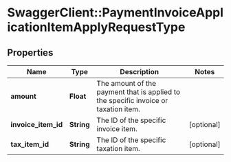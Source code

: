 # SwaggerClient::PaymentInvoiceApplicationItemApplyRequestType

## Properties
Name | Type | Description | Notes
------------ | ------------- | ------------- | -------------
**amount** | **Float** | The amount of the payment that is applied to the specific invoice or taxation item.  | 
**invoice_item_id** | **String** | The ID of the specific invoice item.  | [optional] 
**tax_item_id** | **String** | The ID of the specific taxation item.  | [optional] 


